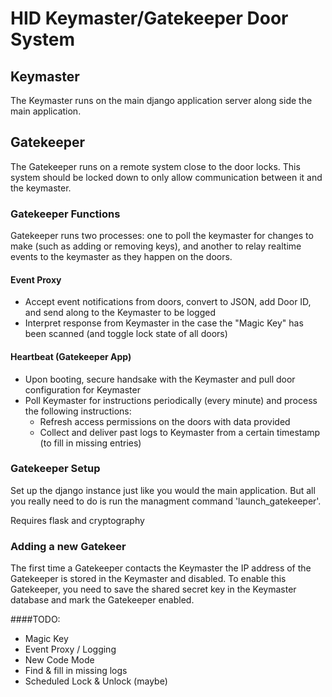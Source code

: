 # HID Keymaster/Gatekeeper Door System

## Keymaster

The Keymaster runs on the main django application server along side the main application. 

## Gatekeeper

The Gatekeeper runs on a remote system close to the door locks.  This system should be locked down to only allow communication between it and the keymaster.

### Gatekeeper Functions
Gatekeeper runs two processes: one to poll the keymaster for changes to make (such as adding or removing keys), and another to relay realtime events to the keymaster as they happen on the doors.

#### Event Proxy
 * Accept event notifications from doors, convert to JSON, add Door ID, and send along to the Keymaster to be logged
 * Interpret response from Keymaster in the case the "Magic Key" has been scanned (and toggle lock state of all doors)
 
#### Heartbeat (Gatekeeper App)
 * Upon booting, secure handsake with the Keymaster and pull door configuration for Keymaster
 * Poll Keymaster for instructions periodically (every minute) and process the following instructions:
   * Refresh access permissions on the doors with data provided
   * Collect and deliver past logs to Keymaster from a certain timestamp (to fill in missing entries)

### Gatekeeper Setup

Set up the django instance just like you would the main application.  But all you really need to do is
run the managment command 'launch_gatekeeper'. 

Requires flask and cryptography

### Adding a new Gatekeer

The first time a Gatekeeper contacts the Keymaster the IP address of the Gatekeeper is stored in the Keymaster and disabled.  To enable this Gatekeeper, you need to save the shared secret key in the Keymaster database and mark the Gatekeeper enabled.

####TODO: 
 * Magic Key
 * Event Proxy / Logging
 * New Code Mode
 * Find & fill in missing logs
 * Scheduled Lock & Unlock (maybe)
